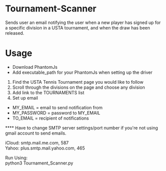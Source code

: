 # Tournament-Scanner
Sends user an email notifying the user when a new player has signed up for a specific division in a USTA tournament, and when the draw has been released.

# Usage
- Download PhantomJs
- Add executable_path for your PhantomJs when setting up the driver

1. Find the USTA Tennis Tournament page you would like to follow
2. Scroll through the divisions on the page and choose any division
3. Add link to the TOURNAMENTS list
4. Set up email
  - MY_EMAIL = email to send notification from
  - MY_PASSWORD = password to MY_EMAIL
  - TO_EMAIL = recipient of notifications

**** Have to change SMTP server settings/port number if you're not using gmail account to send emails.  
  
iCloud: smtp.mail.me.com, 587  
Yahoo: plus.smtp.mail.yahoo.com, 465
    
Run Using:  
python3 Tournament_Scanner.py 
